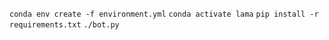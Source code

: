`conda env create -f environment.yml`
`conda activate lama`
`pip install -r requirements.txt`
`./bot.py`
